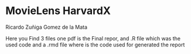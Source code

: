 # MovieLens HarvardX
 Ricardo Zuñiga Gomez de la Mata
 
Here you Find 3 files one pdf is the Final repor, and .R file which was the used code and a .rmd file where is the code used for generated the report
